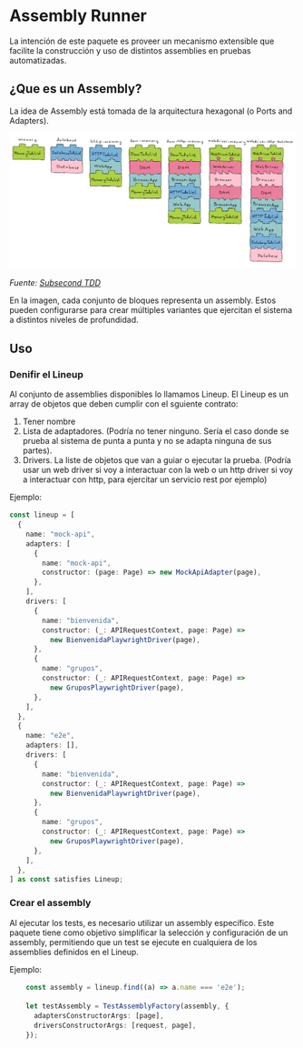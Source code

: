 # Assembly Runner

La intención de este paquete es proveer un mecanismo extensible que facilite la construcción y uso de distintos assemblies en pruebas automatizadas.

## ¿Que es un Assembly?

La idea de Assembly está tomada de la arquitectura hexagonal (o Ports and Adapters).

![alt text](assemblies.png "Assemblies")

_Fuente: [Subsecond TDD](https://github.com/subsecondtdd/todo-subsecond)_

En la imagen, cada conjunto de bloques representa un assembly. Estos pueden configurarse para crear múltiples variantes que ejercitan el sistema a distintos niveles de profundidad.

## Uso

### Denifir el Lineup

Al conjunto de assemblies disponibles lo llamamos Lineup. El Lineup es un array de objetos que deben cumplir con el sguiente contrato:

1. Tener nombre
1. Lista de adaptadores. (Podría no tener ninguno. Sería el caso donde se prueba al sistema de punta a punta y no se adapta ninguna de sus partes).
1. Drivers. La liste de objetos que van a guiar o ejecutar la prueba. (Podría usar un web driver si voy a interactuar con la web o un http driver si voy a interactuar con http, para ejercitar un servicio rest por ejemplo)

Ejemplo:

```typescript
const lineup = [
  {
    name: "mock-api",
    adapters: [
      {
        name: "mock-api",
        constructor: (page: Page) => new MockApiAdapter(page),
      },
    ],
    drivers: [
      {
        name: "bienvenida",
        constructor: (_: APIRequestContext, page: Page) =>
          new BienvenidaPlaywrightDriver(page),
      },
      {
        name: "grupos",
        constructor: (_: APIRequestContext, page: Page) =>
          new GruposPlaywrightDriver(page),
      },
    ],
  },
  {
    name: "e2e",
    adapters: [],
    drivers: [
      {
        name: "bienvenida",
        constructor: (_: APIRequestContext, page: Page) =>
          new BienvenidaPlaywrightDriver(page),
      },
      {
        name: "grupos",
        constructor: (_: APIRequestContext, page: Page) =>
          new GruposPlaywrightDriver(page),
      },
    ],
  },
] as const satisfies Lineup;
```

### Crear el assembly

Al ejecutar los tests, es necesario utilizar un assembly específico. Este paquete tiene como objetivo simplificar la selección y configuración de un assembly, permitiendo que un test se ejecute en cualquiera de los assemblies definidos en el Lineup.

Ejemplo:

```typescript
    const assembly = lineup.find((a) => a.name === 'e2e');

    let testAssembly = TestAssemblyFactory(assembly, {
      adaptersConstructorArgs: [page],
      driversConstructorArgs: [request, page],
    });
```